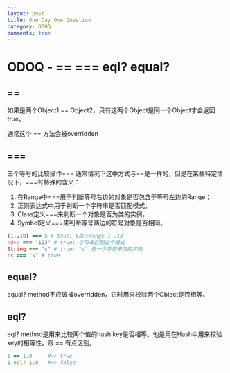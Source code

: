 ```yaml
---
layout: post
title: One Day One Question
category: ODOQ
comments: true
---
```


# ODOQ - == === eql? equal?
## ==
如果是两个Object1 == Object2，只有这两个Object是同一个Object才会返回true。

通常这个 == 方法会被overridden

## ===
三个等号的比较操作===
通常情况下这中方式与==是一样的，但是在某些特定情况下，===有特殊的含义：

1. 在Range中===用于判断等号右边的对象是否包含于等号左边的Range；
2. 正则表达式中用于判断一个字符串是否匹配模式，
3. Class定义===来判断一个对象是否为类的实例，
4. Symbol定义===来判断等号两边的符号对象是否相同。

~~~rb
(1..10) === 5 # true: 5属于range 1..10
/d+/ === "123" # true: 字符串匹配这个模式
String === "s" # true: "s" 是一个字符串类的实例
:s === "s" # true
~~~

## equal?
equal? method不应该被overridden，它时用来校验两个Object是否相等。

## eql?
eql? method是用来比较两个值的hash key是否相等。他是用在Hash中用来校验key的相等性。跟 == 有点区别。

~~~rb
1 == 1.0     #=> true
1.eql? 1.0   #=> false
~~~
